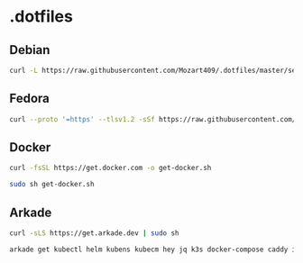 # .dotfiles

## Debian

```sh
curl -L https://raw.githubusercontent.com/Mozart409/.dotfiles/master/setup-new-machine-debian.sh | sudo sh
```

## Fedora

```sh
curl --proto '=https' --tlsv1.2 -sSf https://raw.githubusercontent.com/Mozart409/.dotfiles/master/fedora.sh | sudo sh
```

## Docker

```sh
curl -fsSL https://get.docker.com -o get-docker.sh
```

```sh
sudo sh get-docker.sh
```

## Arkade

```sh
curl -sLS https://get.arkade.dev | sudo sh
```

```sh
arkade get kubectl helm kubens kubecm hey jq k3s docker-compose caddy istioctl
```
